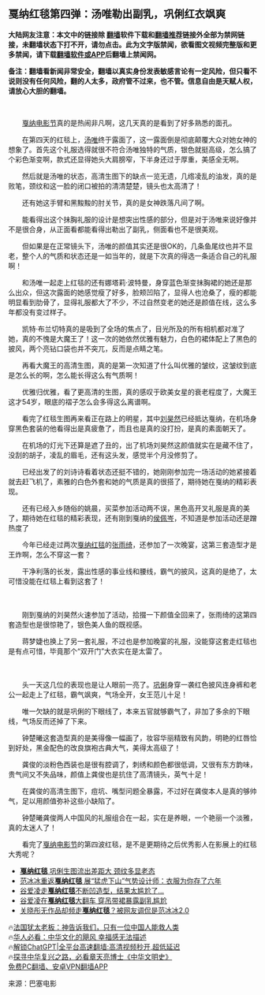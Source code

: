  <!-- 面包屑导航 --> <h2>戛纳红毯第四弹：汤唯勒出副乳，巩俐红衣飒爽</h2> <p class="notice"><b>大陆网友注意：本文中的链接除 <a href="https://github.com/bannedbook/fanqiang" >翻墙</a>软件下载和<a href="https://github.com/killgcd/justmysocks/blob/master/README.md">翻墙推荐</a>链接外全部为禁网链接，未翻墙状态下打不开，请勿点击。此为文字版禁闻，欲看图文视频完整版和更多禁闻，请下载<a href="https://github.com/bannedbook/fanqiang">翻墙软件或APP</a>后翻墙上禁闻网。</p><p>备注：翻墙看新闻非常安全，翻墙以真实身份发表敏感言论有一定风险，但只看不说则没有任何风险，翻的人太多，政府管不过来，也不管。信息自由是天赋人权，请放心大胆的翻墙。</b></p>  <div class="entry"> <p>&nbsp;</p> <p>　　<a href="https://www.bannedbook.org/bnews/tag/%e6%88%9b%e7%ba%b3/" class="st_tag internal_tag" rel="tag" title="标签 戛纳 下的日志">戛纳</a><a href="https://www.bannedbook.org/bnews/tag/%e7%94%b5%e5%bd%b1%e8%8a%82/" class="st_tag internal_tag" rel="tag" title="标签 电影节 下的日志">电影节</a>真的是热闹非凡啊，这几天真的是看到了好多熟悉的面孔。</p> <p>　　在第四天的红毯上，<a href="https://www.bannedbook.org/bnews/tag/%e6%b1%a4%e5%94%af/" class="st_tag internal_tag" rel="tag" title="标签 汤唯 下的日志">汤唯</a>终于露面了，这一露面倒是彻底颠覆大众对她女神的想象了。首先这个礼服选得就很不符合汤唯独特的气质，银色就挺高级，怎么搞了个彩色渐变啊，款式还显得她头大肩膀窄，下半身还过于厚重，美感全无啊。</p> <p>　　然后就是汤唯的状态，高清生图下的缺点一览无遗，几绺凌乱的油发，真的是败笔，颈纹和这一脸的闭口被拍的清清楚楚，镜头也太高清了！</p> <p>　　还有她这手臂和黑黢黢的肘关节，真的是女神跌落凡间了啊。</p> <p>　　能看得出这个抹胸礼服的设计是想突出性感的部分，但是对于汤唯来说好像并不是很合身，从正面看都能看得出勒出了副乳，侧面看也不是很美观。</p> <p>　　但如果是在正常镜头下，汤唯的颜值其实还是很OK的，几条鱼尾纹也并不显老，整个人的气质和状态还是一如当年的，就是下次真的得选一条适合自己的礼服啊！</p> <p>　　和汤唯一起走上红毯的还有娜塔莉·波特曼，身穿蓝色渐变抹胸裙的她还是那么出众，但这次露面的她感觉瘦了好多，脸颊凹陷了，显得人也沧桑了，瘦的都能明显看到肋骨了，显得礼服都大了不少，不过自然变老的她还是颜值在线，这么多年都没有变过样子。</p> <p>　　凯特·布兰切特真的是吸到了全场的焦点了，目光所及的所有相机都对准了她，真的不愧是大魔王了！这一次的她依然优雅有魅力，白色的裙体配上了黑色的披风，两个亮钻口袋也并不突兀，反而是点睛之笔。</p> <p>　　再看大魔王的高清生图，真的是第一次知道了什么叫优雅的皱纹，这皱纹到底是怎么长的啊，怎么能长得这么有气质啊！</p> <p>　　优雅归优雅，看了更高清的生图，真的感叹于欧美女星的衰老程度了，大魔王这才54岁，眼底的褶子怎么会多得这么离谱啊。</p> <p>　　看完了红毯生图再来看正在路上的明星，其中<a href="https://www.bannedbook.org/bnews/tag/%E5%88%98%E6%98%8A%E7%84%B6/" class="st_tag internal_tag" rel="tag" title="标签 刘昊然 下的日志">刘昊然</a>已经抵达戛纳，在机场身穿黑色套装的他看得出是真疲惫了，而且也是真的没打扮，是真的素面朝天了。</p> <p>　　在机场的灯光下还算是遮了丑的，出了机场刘昊然这颜值就实在是藏不住了，没刮的胡子，凌乱的眉毛，还有这头发，感觉半个月没修剪了。</p> <p>　　已经出发了的刘诗诗看着状态还挺不错的，她刚刚参加完一场活动的她紧接着就去赶飞机了，素雅的白色外套和她的气质是真的很搭了，期待她在戛纳的精彩表现。</p>  <p>　　还有已经入乡随俗的姚晨，买菜参加活动两不误，黑色高开叉礼服是真的美了，期待她在红毯的精彩表现，还有刚到戛纳的<a href="https://www.bannedbook.org/bnews/tag/%e4%be%af%e4%bd%a9%e5%b2%91/" class="st_tag internal_tag" rel="tag" title="标签 侯佩岑 下的日志">侯佩岑</a>，不知道是参加活动还是蹭热度了</p> <p>　　今年已经走过两次<a href="https://www.bannedbook.org/bnews/tag/%E6%88%9B%E7%BA%B3%E7%BA%A2%E6%AF%AF/" class="st_tag internal_tag" rel="tag" title="标签 戛纳红毯 下的日志">戛纳红毯</a>的<a href="https://www.bannedbook.org/bnews/tag/%e5%bc%a0%e9%9b%a8%e7%bb%ae/" class="st_tag internal_tag" rel="tag" title="标签 张雨绮 下的日志">张雨绮</a>，还参加了一次晚宴，这第三套造型才是王炸啊，怎么不穿这一套？</p> <p>　　干净利落的长发，露出性感的事业线和腰线，霸气的披风，这真的是绝了，太可惜没能在红毯上看到这套了！</p> <p>　　</p> <p>　　刚到戛纳的刘昊然火速参加了活动，拾掇一下颜值全回来了，张雨绮的这第四套造型也是很惊艳了，银色美人鱼的既视感。</p> <p>　　蒋梦婕也换上了另一套礼服，不过也是参加晚宴的礼服，没能穿这套走红毯也是有点可惜，毕竟那个“双开门”大衣实在是太雷了。</p> <p>　</p>  <p>　　头一天这几位的表现也是让人眼前一亮了。<a href="https://www.bannedbook.org/bnews/tag/%e5%b7%a9%e4%bf%90/" class="st_tag internal_tag" rel="tag" title="标签 巩俐 下的日志">巩俐</a>身穿一袭红色披风连身裤和老公一起走上了红毯，霸气飒爽，气场全开，女王范儿十足！</p> <p>　　唯一欠缺的就是巩俐的下眼线了，本来五官就够霸气了，非加了多余的下眼线，气场反而还掉了下来。</p> <p>　　钟楚曦这套造型真的是美得像一幅画了，妆容华丽精致有风韵，明艳的红唇恰到好处，黑金配色的改良旗袍古典大气，美得太高级了！</p> <p>　　龚俊的淡粉色西装也是很有腔调了，刺绣和颜色都很低调，又很有东方韵味，贵气间又不失品味，颜值上龚俊也是抗住了高清镜头，英气十足！</p> <p>　　在龚俊的高清生图下，痘坑、嘴型问题全暴露，不过好在龚俊本人是真的够帅气，足以用颜值弥补这些小缺陷了。</p> <p>　　钟楚曦龚俊两人中国风的礼服组合在一起，实在是养眼，一个艳丽一个淡雅，真的太迷人了！　</p> <p>　　看完了<a href="https://www.bannedbook.org/bnews/tag/%e6%88%9b%e7%ba%b3%e7%94%b5%e5%bd%b1%e8%8a%82/" class="st_tag internal_tag" rel="tag" title="标签 戛纳电影节 下的日志">戛纳电影节</a>的第四波红毯，是不是更期待之后优秀影人在影展上的红毯大秀呢？</p>  <!--<div id="taboola-mid-1"></div>--><ul class='op-related-articles' title='相关阅读'> <li><a href='https://www.bannedbook.org/bnews/yule/20230520/1886495.html' target='_blank'><b>戛纳红毯</b> 巩俐生图流出差距大 颈纹多显老态</a></li> <li><a href='https://www.bannedbook.org/bnews/yule/20230517/1885221.html' target='_blank'>范冰冰重返<b>戛纳红毯</b> 展“猛虎下山”气势设计师：衣服为你存了六年</a></li> <li><a href='https://www.bannedbook.org/bnews/topimagenews/20220603/1741118.html' target='_blank'>谷爱凌走<b>戛纳红毯</b>不断凹造型，结果太尴尬了…</a></li> <li><a href='https://www.bannedbook.org/bnews/yule/20220531/1739606.html' target='_blank'>谷爱凌在<b>戛纳红毯</b>大翻车 穿吊带裙暴露副乳尴尬</a></li> <li><a href='https://www.bannedbook.org/bnews/yule/20190523/1132112.html' target='_blank'>关晓彤无作品却频走<b>戛纳红毯</b>？被网友调侃是范冰冰2.0</a></li> </ul> <p class="texttj"> 🔥<a href="https://www.bannedbook.org/bnews/ssgc/20230219/1850782.html" target="_blank">法国犹太老板：神告诉我们，只有一位中国人能救人类</a><br/> 🔥<a href="https://www.bannedbook.org/bnews/comments/20220220/1694796.html" target="_blank">华人必看：中华文化的飓风 幸福感无法描述</a><br/> 🔥<a href="https://github.com/bannedbook/fanqiang/wiki/V2ray%E6%9C%BA%E5%9C%BA" target="_blank">解锁ChatGPT|全平台高速翻墙:高清视频秒开,超低延迟</a><br/> 🔥<a href="https://www.bannedbook.org/bnews/comments/20220808/1768773.html" target="_blank">探寻中华复兴之路，必看章天亮博士《中华文明史》</a><br/> <a href="https://github.com/bannedbook/fanqiang/wiki/%E7%A6%81%E9%97%BB%E7%BD%91%E5%AE%89%E5%8D%93%E7%BF%BB%E5%A2%99%E6%96%B0%E9%97%BBAPP" target="_blank">免费PC翻墙、安卓VPN翻墙APP</a><br/> </p><p class="src-info">来源：巴塞电影 </p><a name='sharetosocial'></a> <div style="margin-bottom:5px;padding-bottom:5px;clear:both"> <div id="archive-pix-1" class="banner-ads"> <!-- AuctionX Display platform tag START --> <div id="27602x728x90x621x_ADSLOT1" clicktrack="%%CLICK_URL_ESC%%"></div>  <!-- AuctionX Display platform tag END --> </div> <div id="archive-pix-2" class="banner-ads"> <!-- AuctionX Display platform tag START --> <div id="27556x300x250x621x_ADSLOT1" clicktrack="%%CLICK_URL_ESC%%" style="margin:0 auto;text-align:center"></div>  <!-- AuctionX Display platform tag END --> </div> </div>  <div id="archive-pix-1" class="banner-ads"> <!-- AuctionX Display platform tag START --> <div id="27603x728x90x621x_ADSLOT1" clicktrack="%%CLICK_URL_ESC%%"></div>  <!-- AuctionX Display platform tag END --> </div> </div><!--END ENTRY--> 